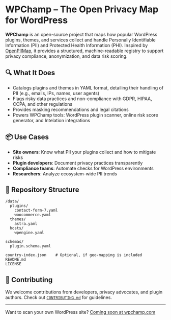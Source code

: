 
# WPChamp – The Open Privacy Map for WordPress

**WPChamp** is an open-source project that maps how popular WordPress plugins, themes, and services collect and handle Personally Identifiable Information (PII) and Protected Health Information (PHI). Inspired by [OpenPIIMap](https://github.com/openpiimap), it provides a structured, machine-readable registry to support privacy compliance, anonymization, and data risk scoring.

## 🔍 What It Does

- Catalogs plugins and themes in YAML format, detailing their handling of PII (e.g., emails, IPs, names, user agents)
- Flags risky data practices and non-compliance with GDPR, HIPAA, CCPA, and other regulations
- Provides masking recommendations and legal citations
- Powers WPChamp tools: WordPress plugin scanner, online risk score generator, and Intelation integrations

## 📦 Use Cases

- **Site owners**: Know what PII your plugins collect and how to mitigate risks
- **Plugin developers**: Document privacy practices transparently
- **Compliance teams**: Automate checks for WordPress environments
- **Researchers**: Analyze ecosystem-wide PII trends

## 📁 Repository Structure

```
/data/
  plugins/
    contact-form-7.yaml
    woocommerce.yaml
  themes/
    astra.yaml
  hosts/
    wpengine.yaml

schemas/
  plugin.schema.yaml

country-index.json    # Optional, if geo-mapping is included
README.md
LICENSE
```

## 🤝 Contributing

We welcome contributions from developers, privacy advocates, and plugin authors. Check out [`CONTRIBUTING.md`](./CONTRIBUTING.md) for guidelines.

---

Want to scan your own WordPress site? [Coming soon at wpchamp.com](https://wpchamp.com)
